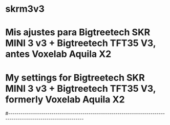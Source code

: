 # skrm3v3
# Mis ajustes para Bigtreetech SKR MINI 3 v3 + Bigtreetech TFT35 V3, antes Voxelab Aquila X2
# My settings for Bigtreetech SKR MINI 3 v3 + Bigtreetech TFT35 V3, formerly Voxelab Aquila X2

#------------------------------------------------------------------------------------------------------------------

